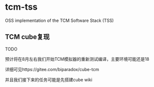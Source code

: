 # tcm-tss
OSS implementation of the TCM Software Stack (TSS)

## TCM cube复现

TODO

预计将在8月左右我们开始TCM模拟器的重新测试编译，主要环境可能还是18

详细可见https://gitee.com/biparadox/cube-tcm

并且我们接下来的任务可能是先搭建cube wiki

